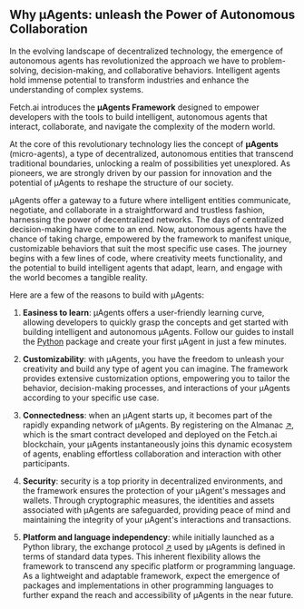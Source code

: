 ## Why μAgents: unleash the Power of Autonomous Collaboration

In the evolving landscape of decentralized technology, the emergence of autonomous agents has revolutionized the approach we have to problem-solving, decision-making, and collaborative behaviors. Intelligent agents hold immense potential to transform industries and enhance the understanding of complex systems. 

Fetch.ai introduces the **μAgents Framework** designed to empower developers with the tools to build intelligent, autonomous agents that interact, collaborate, and navigate the complexity of the modern world.

At the core of this revolutionary technology lies the concept of **μAgents** (micro-agents), a type of decentralized, autonomous entities that transcend traditional boundaries, unlocking a realm of possibilities yet unexplored. As pioneers, we are strongly driven by our passion for innovation and the potential of μAgents to reshape the structure of our society.

μAgents offer a gateway to a future where intelligent entities communicate, negotiate, and collaborate in a straightforward and trustless fashion, harnessing the power of decentralized networks. The days of centralized decision-making have come to an end. Now, autonomous agents have the chance of taking charge, empowered by the framework to manifest unique, customizable behaviors that suit the most specific use cases. The journey begins with a few lines of code, where creativity meets functionality, and the potential to build intelligent agents that adapt, learn, and engage with the world becomes a tangible reality.

Here are a few of the reasons to build with μAgents:

1. **Easiness to learn**: μAgents offers a user-friendly learning curve, allowing developers to quickly grasp the concepts and get started with building intelligent and autonomous μAgents. Follow our guides to install the [Python](https://pypi.org/project/uagents/) package and create your first μAgent in just a few minutes.

2. **Customizability**: with μAgents, you have the freedom to unleash your creativity and build any type of agent you can imagine. The framework provides extensive customization options, empowering you to tailor the behavior, decision-making processes, and interactions of your μAgents according to your specific use case.

3. **Connectedness**: when an μAgent starts up, it becomes part of the rapidly expanding network of μAgents. By registering on the Almanac [↗️](/docs/references/contracts/uagents-almanac/almanac-overview.md), which is the smart contract developed and deployed on the Fetch.ai blockchain, your μAgents instantaneously joins this dynamic ecosystem of agents, enabling effortless collaboration and interaction with other participants.

4. **Security**: security is a top priority in decentralized environments, and the framework ensures the protection of your μAgent's messages and wallets. Through cryptographic measures, the identities and assets associated with μAgents are safeguarded, providing peace of mind and maintaining the integrity of your μAgent's interactions and transactions.

5. **Platform and language independency**: while initially launched as a Python library, the exchange protocol [↗️](/docs/references/uagents/uagents-protocols/exchange-protocol.md) used by μAgents is defined in terms of standard data types. This inherent flexibility allows the framework to transcend any specific platform or programming language. As a lightweight and adaptable framework, expect the emergence of packages and implementations in other programming languages to further expand the reach and accessibility of μAgents in the near future.
